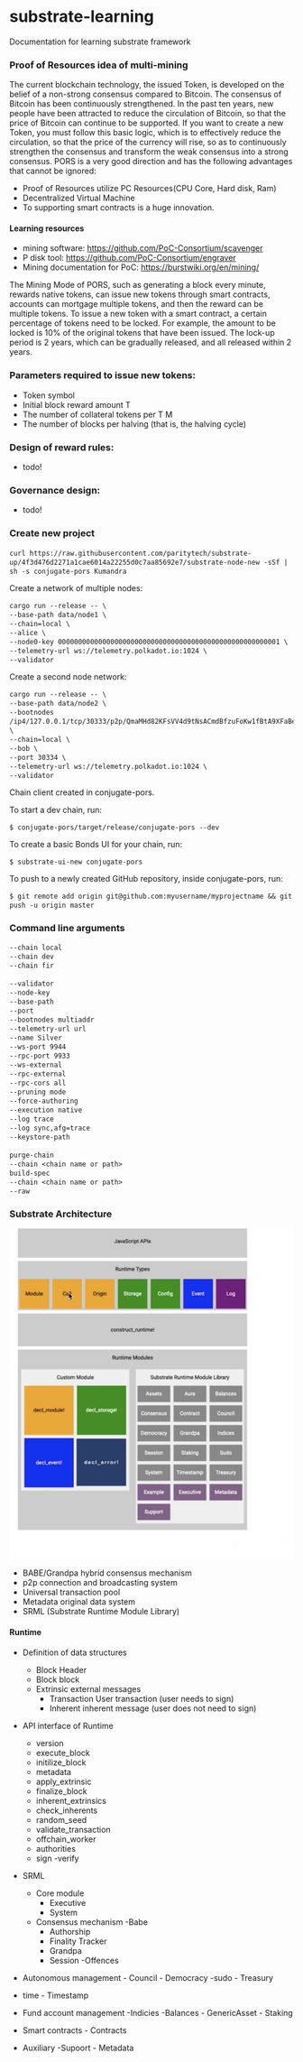 # substrate-learning
Documentation for learning substrate framework

### Proof of Resources idea of ​​multi-mining

The current blockchain technology, the issued Token, is developed on the belief of a non-strong consensus compared to Bitcoin. The consensus of Bitcoin has been continuously strengthened. In the past ten years, new people have been attracted to reduce the circulation of Bitcoin, so that the price of Bitcoin can continue to be supported. If you want to create a new Token, you must follow this basic logic, which is to effectively reduce the circulation, so that the price of the currency will rise, so as to continuously strengthen the consensus and transform the weak consensus into a strong consensus. PORS is a very good direction and has the following advantages that cannot be ignored:

- Proof of Resources utilize PC Resources(CPU Core, Hard disk, Ram)
- Decentralized Virtual Machine
- To supporting smart contracts is a huge innovation.

#### Learning resources

- mining software: https://github.com/PoC-Consortium/scavenger
- P disk tool: https://github.com/PoC-Consortium/engraver
- Mining documentation for PoC: https://burstwiki.org/en/mining/

The Mining Mode of PORS, such as generating a block every minute, rewards native tokens, can issue new tokens through smart contracts, accounts can mortgage multiple tokens, and then the reward can be multiple tokens. To issue a new token with a smart contract, a certain percentage of tokens need to be locked. For example, the amount to be locked is 10% of the original tokens that have been issued. The lock-up period is 2 years, which can be gradually released, and all released within 2 years. 

### Parameters required to issue new tokens:

- Token symbol
- Initial block reward amount T
- The number of collateral tokens per T M
- The number of blocks per halving (that is, the halving cycle) 

### Design of reward rules:
- todo!

### Governance design:
- todo!

### Create new project

	curl https://raw.githubusercontent.com/paritytech/substrate-up/4f3d476d2271a1cae6014a22255d0c7aa85692e7/substrate-node-new -sSf | sh -s conjugate-pors Kumandra

Create a network of multiple nodes:

	cargo run --release -- \
	--base-path data/node1 \
	--chain=local \
	--alice \
	--node0-key 0000000000000000000000000000000000000000000000000000001 \
	--telemetry-url ws://telemetry.polkadot.io:1024 \
	--validator
	
Create a second node network:

	cargo run --release -- \
	--base-path data/node2 \
	--bootnodes /ip4/127.0.0.1/tcp/30333/p2p/QmaMHd82KFsVV4d9tNsACmdBfzuFoKw1fBtA9XFaBeuKY5 \
	--chain=local \
	--bob \
	--port 30334 \
	--telemetry-url ws://telemetry.polkadot.io:1024 \
	--validator
	
Chain client created in conjugate-pors.

To start a dev chain, run:

    $ conjugate-pors/target/release/conjugate-pors --dev

To create a basic Bonds UI for your chain, run:

    $ substrate-ui-new conjugate-pors

To push to a newly created GitHub repository, inside conjugate-pors, run:

    $ git remote add origin git@github.com:myusername/myprojectname && git push -u origin master

### Command line arguments

	--chain local
	--chain dev
	--chain fir
	
	--validator
	--node-key
	--base-path
	--port
	--bootnodes multiaddr
	--telemetry-url url
	--name Silver
	--ws-port 9944
	--rpc-port 9933
	--ws-external
	--rpc-external
	--rpc-cors all
	--pruning mode
	--force-authoring
	--execution native
	--log trace
	--log sync,afg=trace
	--keystore-path
	
	purge-chain
	--chain <chain name or path>
	build-spec
	--chain <chain name or path>
	--raw

### Substrate Architecture

![](images/architecture.jpeg)

- BABE/Grandpa hybrid consensus mechanism
- p2p connection and broadcasting system
- Universal transaction pool
- Metadata original data system
- SRML (Substrate Runtime Module Library)

#### Runtime

- Definition of data structures
	- Block Header
	- Block block
	- Extrinsic external messages
		- Transaction User transaction (user needs to sign)
		- Inherent inherent message (user does not need to sign)

- API interface of Runtime
	- version
	- execute_block
	- initilize_block
	- metadata
	- apply_extrinsic
	- finalize_block
	- inherent_extrinsics
	- check_inherents
	- random_seed
	- validate_transaction
	- offchain_worker
	- authorities
	- sign
	-verify

- SRML
 	- Core module
 		- Executive
 		- System
 	- Consensus mechanism
 		-Babe
 		- Authorship
 		- Finality Tracker
 		- Grandpa
 		- Session
 		-Offences

 - Autonomous management
		- Council
		- Democracy
		-sudo
		- Treasury

- time
		- Timestamp

- Fund account management
		-Indicies
		-Balances
		- GenericAsset
		- Staking
	
- Smart contracts
		- Contracts

- Auxiliary
		-Supoort
		- Metadata
